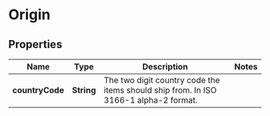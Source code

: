 # Origin

## Properties
Name | Type | Description | Notes
------------ | ------------- | ------------- | -------------
**countryCode** | **String** | The two digit country code the items should ship from. In ISO 3166-1 alpha-2 format. | 

